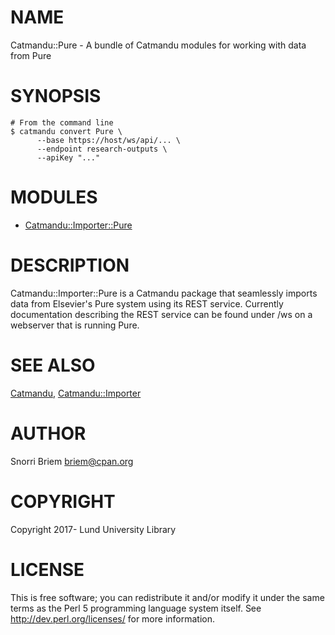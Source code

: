 # NAME

Catmandu::Pure - A bundle of Catmandu modules for working with data from Pure

# SYNOPSIS

    # From the command line
    $ catmandu convert Pure \
          --base https://host/ws/api/... \
          --endpoint research-outputs \
          --apiKey "..."

# MODULES

- [Catmandu::Importer::Pure](https://metacpan.org/pod/Catmandu::Importer::Pure)

# DESCRIPTION

Catmandu::Importer::Pure is a Catmandu package that seamlessly imports data from Elsevier's Pure
system using its REST service. Currently documentation describing the REST service can be found
under /ws on a webserver that is running Pure.

# SEE ALSO

[Catmandu](https://metacpan.org/pod/Catmandu),
[Catmandu::Importer](https://metacpan.org/pod/Catmandu::Importer)

# AUTHOR

Snorri Briem <briem@cpan.org>

# COPYRIGHT

Copyright 2017- Lund University Library

# LICENSE

This is free software; you can redistribute it and/or modify it under the same terms as the Perl 5 programming language system itself.
See http://dev.perl.org/licenses/ for more information.
